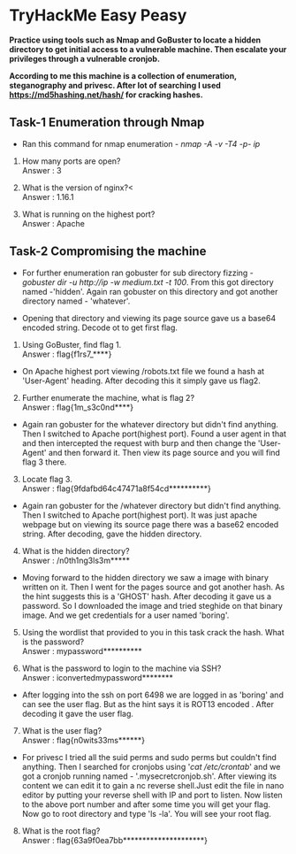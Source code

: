 # TryHackMe Easy Peasy
**Practice using tools such as Nmap and GoBuster to locate a hidden directory to get initial access to a vulnerable machine. Then escalate your privileges through a vulnerable cronjob.**

**According to me this machine is a collection of enumeration, steganography and privesc. After lot of searching I used https://md5hashing.net/hash/ for cracking hashes.**

## Task-1 Enumeration through Nmap

* Ran this command for nmap enumeration - *nmap -A -v -T4 -p- ip*

1. How many ports are open?<br>
Answer : 3

2. What is the version of nginx?<<br>
Answer : 1.16.1

3. What is running on the highest port?<br>
Answer : Apache

## Task-2 Compromising the machine

* For further enumeration ran gobuster for sub directory fizzing - *gobuster dir -u http://ip -w medium.txt -t 100*. From this got directory named -'hidden'. Again ran gobuster on this directory and got another directory named - 'whatever'.

* Opening that directory and viewing its page source gave us a base64 encoded string. Decode ot to get first flag.

1. Using GoBuster, find flag 1.<br>
Answer : flag{f1rs7_****}

* On Apache highest port viewing /robots.txt file we found a hash at 'User-Agent' heading. After decoding this it simply gave us flag2.

2. Further enumerate the machine, what is flag 2?<br>
Answer : flag{1m_s3c0nd****}

* Again ran gobuster for the whatever directory but didn't find anything. Then I switched to Apache port(highest port). Found a user agent in that and then intercepted the request with burp and then change the 'User-Agent' and then forward it. Then view its page source and you will find flag 3 there. 

3. Locate flag 3.<br>
Answer : flag{9fdafbd64c47471a8f54cd**********}

* Again ran gobuster for the /whatever directory but didn't find anything. Then I switched to Apache port(highest port). It was just apache webpage but on viewing its source page there was a base62 encoded string. After decoding, gave the hidden directory.

4. What is the hidden directory?<br>
Answer : /n0th1ng3ls3m***** 

* Moving forward to the hidden directory we saw a image with binary written on it. Then I went for the pages source and got another hash. As the hint suggests this is a 'GHOST' hash. After decoding it gave us a password. So I downloaded the image and tried steghide on that binary image. And we get credentials for a user named 'boring'.

5. Using the wordlist that provided to you in this task crack the hash. What is the password?<br>
Answer : mypassword**********

6. What is the password to login to the machine via SSH?<br>
Answer : iconvertedmypassword********

* After logging into the ssh on port 6498 we are logged in as 'boring' and can see the user flag. But as the hint says it is ROT13 encoded . After decoding it gave the user flag.

7. What is the user flag?<br>
Answer : flag{n0wits33ms******}

* For privesc I tried all the suid perms and sudo perms but couldn't find anything. Then I searched for cronjobs using '*cat /etc/crontab*' and we got a cronjob running named - '.mysecretcronjob.sh'. After viewing its content we can edit it to gain a nc reverse shell.Just edit the file in nano editor by putting your reverse shell with IP and port to listen. Now listen to the above port number and after some time you will get your flag. Now go to root directory and type 'ls -la'. You will see your root flag.

8. What is the root flag?<br>
Answer : flag{63a9f0ea7bb*********************}